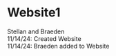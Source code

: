 # Website1
Stellan and Braeden <br>
11/14/24: Created Website <br>
11/14/24: Braeden added to Website
